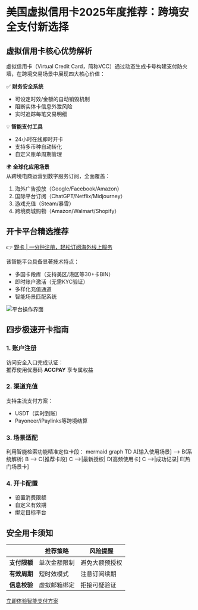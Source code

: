 # 美国虚拟信用卡2025年度推荐：跨境安全支付新选择

## 虚拟信用卡核心优势解析
虚拟信用卡（Virtual Credit Card，简称VCC）通过动态生成卡号构建支付防火墙，在跨境交易场景中展现四大核心价值：

✅ **财务安全系统**  
- 可设定时效/金额的自动销毁机制
- 阻断实体卡信息外泄风险
- 实时追踪每笔交易明细

💡 **智能支付工具**  
- 24小时在线即时开卡
- 支持多币种自动转化
- 自定义账单周期管理

🌍 **全球化应用场景**  
从跨境电商运营到数字服务订阅，全面覆盖：
1. 海外广告投放（Google/Facebook/Amazon）
2. 国际平台订阅（ChatGPT/Netflix/Midjourney）
3. 游戏充值（Steam/暴雪）
4. 跨境商城购物（Amazon/Walmart/Shopify）

## 开卡平台精选推荐
👉 [野卡 | 一分钟注册，轻松订阅海外线上服务](https://bbtdd.com/yeka)

该智能平台具备显著技术特点：
- 多国卡段库（支持美区/港区等30+卡BIN）
- 即时账户激活（无需KYC验证）
- 多样化充值通道
- 智能场景匹配系统

![平台操作界面](https://bbtdd.com/wp-content/uploads/img/9207040105340933.webp)

## 四步极速开卡指南

### 1. 账户注册
访问安全入口完成认证：  
推荐使用优惠码 **ACCPAY** 享专属权益

### 2. 渠道充值
支持主流支付方案：
- USDT（实时到账）
- Payoneer/iPaylinks等跨境结算

### 3. 场景适配
利用智能检索功能精准定位卡段：
mermaid
graph TD
    A[输入使用场景] --> B(系统解析)
    B --> C{推荐卡段}
    C -->|最新授权| D[高频使用卡]
    C -->|成功记录| E[热门场景卡]


### 4. 开卡配置
- 设置消费限额
- 自定义有效期
- 绑定目标平台

## 安全用卡须知
|| 推荐策略 | 风险提醒 |
|---|---|---|
|**支付限额**|单次金额限制|避免大额预授权|
|**有效周期**|短时效模式|注意订阅续期|
|**信息校验**|虚拟邮箱绑定|拒接可疑验证|

[立即体验智能支付方案](https://bbtdd.com/yeka)